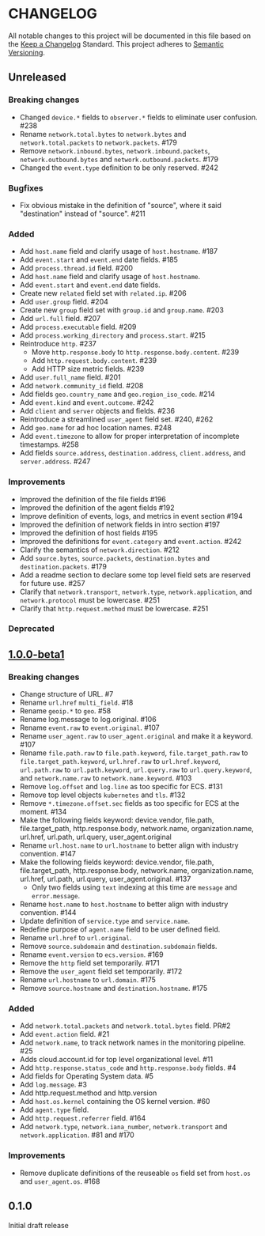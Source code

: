 # CHANGELOG
All notable changes to this project will be documented in this file based on the [Keep a Changelog](http://keepachangelog.com/) Standard. This project adheres to [Semantic Versioning](http://semver.org/).

## Unreleased

### Breaking changes

* Changed `device.*` fields to `observer.*` fields to eliminate user confusion. #238
* Rename `network.total.bytes` to `network.bytes` and `network.total.packets`
  to `network.packets`. #179
* Remove `network.inbound.bytes`, `network.inbound.packets`,
  `network.outbound.bytes` and `network.outbound.packets`. #179
* Changed the `event.type` definition to be only reserved. #242

### Bugfixes

* Fix obvious mistake in the definition of "source", where it said "destination"
  instead of "source". #211

### Added
* Add `host.name` field and clarify usage of `host.hostname`. #187
* Add `event.start` and `event.end` date fields. #185
* Add `process.thread.id` field. #200
* Add `host.name` field and clarify usage of `host.hostname`.
* Add `event.start` and `event.end` date fields.
* Create new `related` field set with `related.ip`. #206
* Add `user.group` field. #204
* Create new `group` field set with `group.id` and `group.name`. #203
* Add `url.full` field. #207
* Add `process.executable` field. #209
* Add `process.working_directory` and `process.start`. #215
* Reintroduce `http`. #237
  * Move `http.response.body` to `http.response.body.content`. #239
  * Add `http.request.body.content`. #239
  * Add HTTP size metric fields. #239
* Add `user.full_name` field. #201
* Add `network.community_id` field. #208
* Add fields `geo.country_name` and `geo.region_iso_code`. #214
* Add `event.kind` and `event.outcome`. #242
* Add `client` and `server` objects and fields. #236
* Reintroduce a streamlined `user_agent` field set. #240, #262
* Add `geo.name` for ad hoc location names. #248
* Add `event.timezone` to allow for proper interpretation of incomplete timestamps. #258
* Add fields `source.address`, `destination.address`, `client.address`, and
  `server.address`. #247

### Improvements
* Improved the definition of the file fields #196
* Improved the definition of the agent fields #192
* Improve definition of events, logs, and metrics in event section #194
* Improved the definition of network fields in intro section #197
* Improved the definition of host fields #195
* Improved the definitions for `event.category` and `event.action`. #242
* Clarify the semantics of `network.direction`. #212
* Add `source.bytes`, `source.packets`, `destination.bytes` and `destination.packets`. #179
* Add a readme section to declare some top level field sets are reserved for
  future use. #257
* Clarify that `network.transport`, `network.type`, `network.application`,
  and `network.protocol` must be lowercase. #251
* Clarify that `http.request.method` must be lowercase. #251

### Deprecated

## [1.0.0-beta1](https://github.com/elastic/ecs/compare/v0.1.0...v1.0.0-beta1)

### Breaking changes
* Change structure of URL. #7
* Rename `url.href` `multi_field`. #18
* Rename `geoip.*` to `geo`. #58
* Rename log.message to log.original. #106
* Rename `event.raw` to `event.original`. #107
* Rename `user_agent.raw` to `user_agent.original` and make it a keyword. #107
* Rename `file.path.raw` to `file.path.keyword`, `file.target_path.raw` to `file.target_path.keyword`,
  `url.href.raw` to `url.href.keyword`, `url.path.raw` to `url.path.keyword`,
  `url.query.raw` to `url.query.keyword`, and `network.name.raw` to `network.name.keyword`. #103
* Remove `log.offset` and `log.line` as too specific for ECS. #131
* Remove top level objects `kubernetes` and `tls`. #132
* Remove `*.timezone.offset.sec` fields as too specific for ECS at the moment. #134
* Make the following fields keyword: device.vendor, file.path, file.target_path, http.response.body, network.name, organization.name, url.href, url.path, url.query, user_agent.original
* Rename `url.host.name` to `url.hostname` to better align with industry convention. #147
* Make the following fields keyword: device.vendor, file.path, file.target_path, http.response.body, network.name, organization.name, url.href, url.path, url.query, user_agent.original. #137
  * Only two fields using `text` indexing at this time are `message` and `error.message`.
* Rename `host.name` to `host.hostname` to better align with industry convention. #144
* Update definition of `service.type` and `service.name`.
* Redefine purpose of `agent.name` field to be user defined field.
* Rename `url.href` to `url.original`.
* Remove `source.subdomain` and `destination.subdomain` fields.
* Rename `event.version` to `ecs.version`. #169
* Remove the `http` field set temporarily. #171
* Remove the `user_agent` field set temporarily. #172
* Rename `url.hostname` to `url.domain`. #175
* Remove `source.hostname` and `destination.hostname`. #175

### Added
* Add `network.total.packets` and `network.total.bytes` field. PR#2
* Add `event.action` field. #21
* Add `network.name`, to track network names in the monitoring pipeline. #25
* Adds cloud.account.id for top level organizational level. #11
* Add `http.response.status_code` and `http.response.body` fields. #4
* Add fields for Operating System data. #5
* Add `log.message`. #3
* Add http.request.method and http.version
* Add `host.os.kernel` containing the OS kernel version. #60
* Add `agent.type` field.
* Add `http.request.referrer` field. #164
* Add `network.type`, `network.iana_number`, `network.transport` and
  `network.application`. #81 and #170

### Improvements

* Remove duplicate definitions of the reuseable `os` field set from `host.os` and
  `user_agent.os`.  #168

## 0.1.0

Initial draft release
